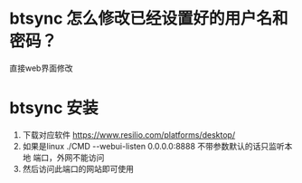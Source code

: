 #  btsync 怎么修改已经设置好的用户名和密码？ 

直接web界面修改


# btsync 安装
1. 下载对应软件 https://www.resilio.com/platforms/desktop/
2. 如果是linux  ./CMD  --webui-listen 0.0.0.0:8888
    不带参数默认的话只监听本地 端口，外网不能访问
3. 然后访问此端口的网站即可使用

